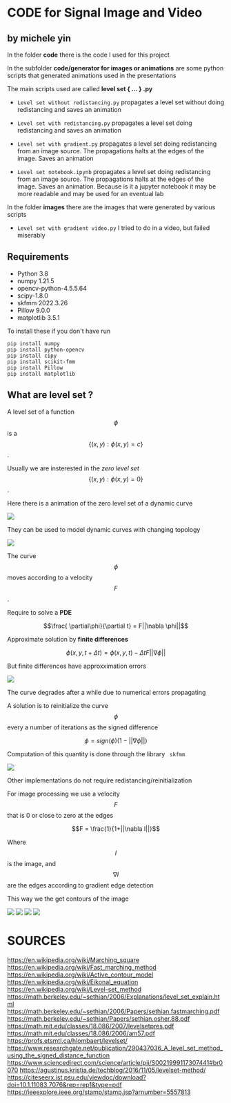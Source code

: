 # CODE for Signal Image and Video
## by michele yin

In the folder **code** there is the code I used for this project

In the subfolder **code/generator for images or animations** are some python scripts that generated animations used in the presentations

The main scripts used are called **level set { ... } .py**

- ```Level set without redistancing.py``` propagates a level set without doing redistancing and saves an animation

- ```Level set with redistancing.py``` propagates a level set doing redistancing and saves an animation

- ```Level set with gradient.py``` propagates a level set doing redistancing from an image source. The propagations halts at the edges of the image. Saves an animation

- ```Level set notebook.ipynb``` propagates a level set doing redistancing from an image source. The propagations halts at the edges of the image. Saves an animation. Because is it a jupyter notebook it may be more readable and may be used for an eventual lab

In the folder **images** there are the images that were generated by various scripts

- ```Level set with gradient video.py``` I tried to do in a video, but failed miserably
## Requirements

- Python 3.8
- numpy 1.21.5
- opencv-python-4.5.5.64
- scipy-1.8.0
- skfmm 2022.3.26
- Pillow 9.0.0
- matplotlib 3.5.1

To install these if you don't have run
```
pip install numpy
pip install python-opencv
pip install cipy
pip install scikit-fmm
pip install Pillow
pip install matplotlib
```
## What are level set ?

A level set of a function $$\phi$$ is a $$\{(x,y): \phi (x,y) = c\}$$.

Usually we are insterested in the *zero level set* $$\{(x,y): \phi (x,y) = 0\}$$.

Here there is a animation of the zero level set of a dynamic curve

<img src="images\circle expanding\out.gif" />

They can be used to model dynamic curves with changing topology

<img src="images\circles expanding\out.gif" />

The curve $$\phi$$ moves according to a velocity $$F$$.

Require to solve a **PDE**

$$\frac{ \partial\phi}{\partial t} = F||\nabla \phi||$$

Approximate solution by **finite differences**

$$\phi(x,y,t+\Delta t) = \phi(x,y,t) - \Delta t F||\nabla\phi||$$

But finite differences have approxximation errors

<img src="images\level set without redistancing\out.gif" />

The curve degrades after a while due to numerical errors propagating

A solution is to reinitialize the curve $$\phi$$ every a number of iterations as the signed difference

$$\phi = sign(\phi)(1-||\nabla\phi||)$$

Computation of this quantity is done through the library <code> skfmm </code>

<img src="images\level set redistancing\out.gif" />

Other implementations do not require redistancing/reinitialization

For image processing we use a velocity $$F$$ that is 0 or close to zero at the edges

$$F = \frac{1}{1+||\nabla I||}$$

Where $$I$$ is the image, and $$\nabla I$$ are the edges according to gradient edge detection

This way we the get contours of the image

<img src="images\test images\water_coins.jpg" />

<img src="images\water coins\out.gif" />

<img src="images\lenna\out.gif" />


<img src="images\brain tumor\out.gif" />

# SOURCES

https://en.wikipedia.org/wiki/Marching_square
https://en.wikipedia.org/wiki/Fast_marching_method
https://en.wikipedia.org/wiki/Active_contour_model
https://en.wikipedia.org/wiki/Eikonal_equation
https://en.wikipedia.org/wiki/Level-set_method
https://math.berkeley.edu/~sethian/2006/Explanations/level_set_explain.html
https://math.berkeley.edu/~sethian/2006/Papers/sethian.fastmarching.pdf
https://math.berkeley.edu/~sethian/Papers/sethian.osher.88.pdf
https://math.mit.edu/classes/18.086/2007/levelsetpres.pdf
https://math.mit.edu/classes/18.086/2006/am57.pdf
https://profs.etsmtl.ca/hlombaert/levelset/
https://www.researchgate.net/publication/290437036_A_level_set_method_using_the_signed_distance_function
https://www.sciencedirect.com/science/article/pii/S0021999117307441#br0070
https://agustinus.kristia.de/techblog/2016/11/05/levelset-method/
https://citeseerx.ist.psu.edu/viewdoc/download?doi=10.1.11083.7076&rep=rep1&type=pdf
https://ieeexplore.ieee.org/stamp/stamp.jsp?arnumber=5557813



